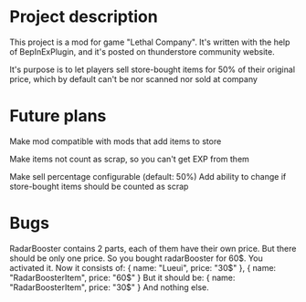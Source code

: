 # Project description
This project is a mod for game "Lethal Company". It's written with the help of BepInExPlugin, and it's posted on thunderstore community website.

It's purpose is to let players sell store-bought items for 50% of their original price, which by default can't be nor scanned nor sold at company

# Future plans
Make mod compatible with mods that add items to store

Make items not count as scrap, so you can't get EXP from them

Make sell percentage configurable (default: 50%)
Add ability to change if store-bought items should be counted as scrap

# Bugs

RadarBooster contains 2 parts, each of them have their own price. But there should be only one price.
So you bought radarBooster for 60$. You activated it. Now it consists of:
{
  name: "Lueui",
  price: "30$"
},
{
  name: "RadarBoosterItem",
  price: "60$"
}
But it should be:
{
  name: "RadarBoosterItem",
  price: "30$"
}
And nothing else.
